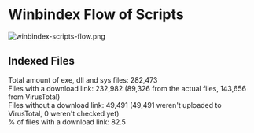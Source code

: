# Winbindex Flow of Scripts

![winbindex-scripts-flow.png](winbindex-scripts-flow.png)

## Indexed Files

<!--FileStats-->
Total amount of exe, dll and sys files: 282,473  
Files with a download link: 232,982 (89,326 from the actual files, 143,656 from VirusTotal)  
Files without a download link: 49,491 (49,491 weren't uploaded to VirusTotal, 0 weren't checked yet)  
% of files with a download link: 82.5  
<!--/FileStats-->
